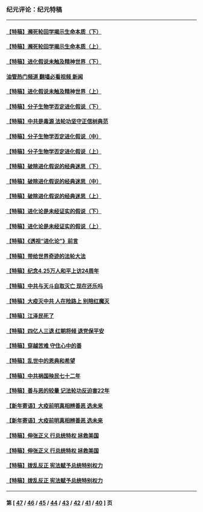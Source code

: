 ### 纪元评论：纪元特稿
---
#### [【特稿】濒死轮回学揭示生命本质（下）](../../pages/nsc424/n14069057.md?09190330) 
#### [【特稿】濒死轮回学揭示生命本质（上）](../../pages/nsc424/n14056006.md?09190330) 
#### [【特稿】进化假说未触及精神世界（下）](../../pages/nsc424/n14048707.md?09190330) 
#### [油管热门频道 翻墙必看视频 新闻](ok?09190330)
#### [【特稿】进化假说未触及精神世界（上）](../../pages/nsc424/n14042113.md?09190330) 
#### [【特稿】分子生物学否定进化假说（下）](../../pages/nsc424/n14038267.md?09190330) 
#### [【特稿】中共是毒源 法轮功坚守正信树典范](../../pages/nsc424/n14037281.md?09190330) 
#### [【特稿】分子生物学否定进化假说（中）](../../pages/nsc424/n14035548.md?09190330) 
#### [【特稿】分子生物学否定进化假说（上）](../../pages/nsc424/n14032398.md?09190330) 
#### [【特稿】破除进化假说的经典迷思（下）](../../pages/nsc424/n14029015.md?09190330) 
#### [【特稿】破除进化假说的经典迷思（中）](../../pages/nsc424/n14027341.md?09190330) 
#### [【特稿】破除进化假说的经典迷思（上）](../../pages/nsc424/n14024749.md?09190330) 
#### [【特稿】进化论是未经证实的假说（下）](../../pages/nsc424/n14022170.md?09190330) 
#### [【特稿】进化论是未经证实的假说（上）](../../pages/nsc424/n14020737.md?09190330) 
#### [【特稿】《透视“进化论”》前言](../../pages/nsc424/n14019941.md?09190330) 
#### [【特稿】带给世界奇迹的法轮大法](../../pages/nsc424/n13994132.md?09190330) 
#### [【特稿】纪念4.25万人和平上访24周年](../../pages/nsc424/n13980883.md?09190330) 
#### [【特稿】中共与天斗自取灭亡 现在还乐吗](../../pages/nsc424/n13897482.md?09190330) 
#### [【特稿】大疫灭中共 人在险路上 别陪红魔灭](../../pages/nsc424/n13890697.md?09190330) 
#### [【特稿】江泽民死了](../../pages/nsc424/n13876300.md?09190330) 
#### [【特稿】四亿人三退 红朝将倾 退党保平安](../../pages/nsc424/n13794378.md?09190330) 
#### [【特稿】穿越苦难 守住心中的善](../../pages/nsc424/n13784979.md?09190330) 
#### [【特稿】乱世中的恩典和希望](../../pages/nsc424/n13734687.md?09190330) 
#### [【特稿】中共祸国殃民七十二年](../../pages/nsc424/n13272607.md?09190330) 
#### [【特稿】善与恶的较量 记法轮功反迫害22年](../../pages/nsc424/n13086597.md?09190330) 
#### [【新年寄语】大疫前明真相辨善恶 选未来](../../pages/nsc424/n12660855.md?09190330) 
#### [【新年寄语】大疫前明真相辨善恶 选未来](../../pages/nsc424/n12660855.md?09190330) 
#### [【特稿】伸张正义 行总统特权 拯救美国](../../pages/nsc424/n12616806.md?09190330) 
#### [【特稿】伸张正义 行总统特权 拯救美国](../../pages/nsc424/n12616806.md?09190330) 
#### [【特稿】拨乱反正 宪法赋予总统特别权力](../../pages/nsc424/n12598306.md?09190330) 
#### [【特稿】拨乱反正 宪法赋予总统特别权力](../../pages/nsc424/n12598306.md?09190330) 

---
#### 第 [ [47](./47.md?09190330) / [46](./46.md?09190330) / [45](./45.md?09190330) / [44](./44.md?09190330) / [43](./43.md?09190330) / [42](./42.md?09190330) / [41](./41.md?09190330) / [40](./40.md?09190330) ] 页
